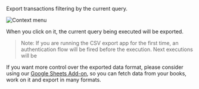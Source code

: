 
Export transactions filtering by the current query.

![Context menu](https://storage.googleapis.com/bkper-public/images/export-csv-app.png)

When you click on it, the current query being executed will be exported.

> Note: If you are running the CSV export app for the first time, an authentication flow will be fired before the execution. Next executions will be

If you want more control over the exported data format, please consider using our [Google Sheets Add-on](https://bkper.com/apps/bkper-sheets), so you can fetch data from your books, work on it and export in many formats.








